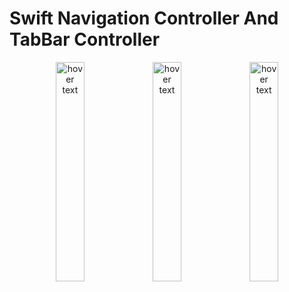 # Swift Navigation Controller And TabBar Controller

<p align="center">
  <img src="https://ftmsa.s3.me-south-1.amazonaws.com/swift/Simulator+Screen+Shot+-+iPhone+12+Pro+Max+-+2022-05-29+at+17.45.44.png" width="30%" title="hover text">
  <img src="https://ftmsa.s3.me-south-1.amazonaws.com/swift/Simulator+Screen+Shot+-+iPhone+12+Pro+Max+-+2022-05-29+at+17.45.46.png" width="30%" title="hover text">
  <img src="https://ftmsa.s3.me-south-1.amazonaws.com/swift/Simulator+Screen+Shot+-+iPhone+12+Pro+Max+-+2022-05-29+at+17.45.48.png" width="30%" title="hover text">

</p>
